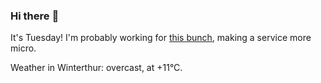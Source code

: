 ### Hi there :wave:

It's Tuesday! I'm probably working for [this bunch](https://github.com/kohofinancial), making a service more micro.

Weather in Winterthur: overcast, at +11°C.

